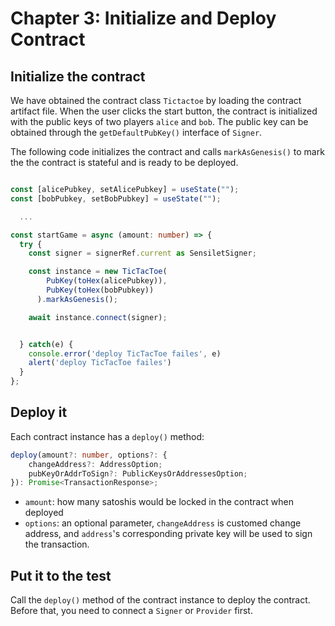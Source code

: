 # Chapter 3: Initialize and Deploy Contract

## Initialize the contract

We have obtained the contract class `Tictactoe` by loading the contract artifact file. When the user clicks the start button, the contract is initialized with the public keys of two players `alice` and `bob`. The public key can be obtained through the `getDefaultPubKey()` interface of `Signer`.

The following code initializes the contract and calls `markAsGenesis()` to mark the the contract is stateful and is ready to be deployed.

```ts

const [alicePubkey, setAlicePubkey] = useState("");
const [bobPubkey, setBobPubkey] = useState("");

  ...

const startGame = async (amount: number) => {
  try {
    const signer = signerRef.current as SensiletSigner;

    const instance = new TicTacToe(
        PubKey(toHex(alicePubkey)),
        PubKey(toHex(bobPubkey))
      ).markAsGenesis();

    await instance.connect(signer);


  } catch(e) {
    console.error('deploy TicTacToe failes', e)
    alert('deploy TicTacToe failes')
  }
};
```

## Deploy it
Each contract instance has a `deploy()` method:


```ts
deploy(amount?: number, options?: {
    changeAddress?: AddressOption;
    pubKeyOrAddrToSign?: PublicKeysOrAddressesOption;
}): Promise<TransactionResponse>;
```

- `amount`: how many satoshis would be locked in the contract when deployed
- `options`: an optional parameter, `changeAddress` is customed change address, and  `address`'s corresponding private key will be used to sign the transaction.

## Put it to the test

Call the `deploy()` method of the contract instance to deploy the contract. Before that, you need to connect a `Signer` or `Provider` first.